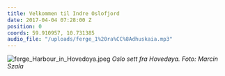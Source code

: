 ```yaml
---
title: Velkommen til Indre Oslofjord
date: 2017-04-04 07:28:00 Z
position: 0
coords: 59.910957, 10.731385
audio_file: "/uploads/ferge_1%20ra%CC%8Adhuskaia.mp3"
---
```


![ferge_Harbour_in_Hovedoya.jpeg](/uploads/ferge_Harbour_in_Hovedoya.jpeg)
*Oslo sett fra Hovedøya. Foto: Marcin Szala*